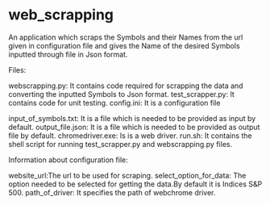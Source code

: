 # web_scrapping
 An application which scraps the Symbols and their Names from the url given in configuration file and gives the Name of the desired Symbols inputted through file in Json format.

Files:

webscrapping.py: It contains code required for scrapping the data and converting the inputted Symbols to Json format.
test_scrapper.py: It contains code for unit testing.
config.ini: It is a configuration file 

input_of_symbols.txt: It is a file which is needed to be provided as input by default.
output_file.json: It is a file which is needed to be provided as output file by default.
chromedriver.exe: Is is a web driver.
run.sh: It contains the shell script for running test_scrapper.py and webscrapping.py files.


Information about configuration file:

website_url:The url to be used for scraping.
select_option_for_data: The option needed to be selected for getting the data.By default it is Indices S&P 500.
path_of_driver: It specifies the path of webchrome driver.
